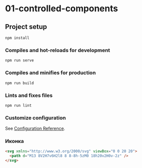 # 01-controlled-components

## Project setup

```
npm install
```

### Compiles and hot-reloads for development

```
npm run serve
```

### Compiles and minifies for production

```
npm run build
```

### Lints and fixes files

```
npm run lint
```

### Customize configuration

See [Configuration Reference](https://cli.vuejs.org/config/).

### Иконка

```html
<svg xmlns="http://www.w3.org/2000/svg" viewBox="0 0 20 20">
  <path d="M13 8V2H7v6H2l8 8 8-8h-5zM0 18h20v2H0v-2z" />
</svg>
```
